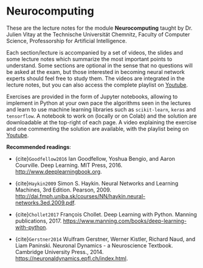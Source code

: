 # Neurocomputing


These are the lecture notes for the module **Neurocomputing** taught by Dr. Julien Vitay at the Technische Universität Chemnitz, Faculty of Computer Science, Professorship for Artificial Intelligence. 

Each section/lecture is accompanied by a set of videos, the slides and some lecture notes which summarize the most important points to understand. Some sections are optional in the sense that no questions will be asked at the exam, but those interested in becoming neural network experts should feel free to study them. The videos are integrated in the lecture notes, but you can also access the complete playlist on [Youtube](https://www.youtube.com/playlist?list=PLIEjdhhAF7ULrnVFYX3Alx3Cv0Wv9ybgU).

Exercises are provided in the form of Jupyter notebooks, allowing to implement in Python at your own pace the algorithms seen in the lectures and learn to use machine learning libraries such as `scikit-learn`, `keras` and `tensorflow`. A notebook to work on (locally or on Colab) and the solution are downloadable at the top-right of each page. A video explaining the exercise and one commenting the solution are available, with the playlist being on [Youtube](https://www.youtube.com/playlist?list=PLIEjdhhAF7ULpZTu2sKkchFkvcxN8EQNv).

**Recommended readings**:

* {cite}`Goodfellow2016` Ian Goodfellow, Yoshua Bengio, and Aaron Courville. Deep Learning. MIT Press, 2016. <http://www.deeplearningbook.org>.

* {cite}`Haykin2009` Simon S. Haykin. Neural Networks and Learning Machines, 3rd Edition. Pearson, 2009. <http://dai.fmph.uniba.sk/courses/NN/haykin.neural-networks.3ed.2009.pdf>.

* {cite}`Chollet2017` François Chollet. Deep Learning with Python. Manning publications, 2017. <https://www.manning.com/books/deep-learning-with-python>.

* {cite}`Gerstner2014` Wulfram Gerstner, Werner Kistler, Richard Naud, and Liam Paninski. Neuronal Dynamics - a Neuroscience Textbook. Cambridge University Press., 2014. <https://neuronaldynamics.epfl.ch/index.html>.

```{tableofcontents}
```